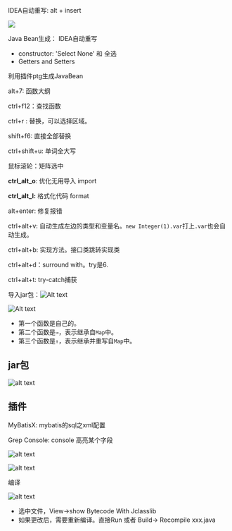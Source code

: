 

IDEA自动重写: alt + insert 

![](https://cdn.jsdelivr.net/gh/sword4869/pic1@main/images/202407112047993.jpg)

Java Bean生成： IDEA自动重写
- constructor: 'Select None' 和 全选
- Getters and Setters

利用插件ptg生成JavaBean

alt+7: 函数大纲

ctrl+f12：查找函数

ctrl+r : 替换，可以选择区域。

shift+f6: 直接全部替换

ctrl+shift+u: 单词全大写

鼠标滚轮：矩阵选中

**ctrl_alt_o**: 优化无用导入 import 

**ctrl_alt_l:** 格式化代码  format  

alt+enter: 修复报错

ctrl+alt+v: 自动生成左边的类型和变量名。`new Integer(1).var`打上`.var`也会自动生成。

ctrl+alt+b: 实现方法。接口类跳转实现类

ctrl+alt+d：surround with。try是6.

ctrl+alt+t: try-catch捕获

导入jar包：![Alt text](https://cdn.jsdelivr.net/gh/sword4869/pic1@main/images/202407112047994.png)

![Alt text](https://cdn.jsdelivr.net/gh/sword4869/pic1@main/images/202407112047995.png)
- 第一个函数是自己的。
- 第二个函数是`→`，表示继承自`Map`中。
- 第三个函数是`↑`，表示继承并重写自`Map`中。


## jar包

![alt text](https://cdn.jsdelivr.net/gh/sword4869/pic1@main/images/202407112047996.png)

## 插件


MyBatisX: mybatis的sql之xml配置

Grep Console: console 高亮某个字段

![alt text](https://cdn.jsdelivr.net/gh/sword4869/pic1@main/images/202407112047997.png)

![alt text](https://cdn.jsdelivr.net/gh/sword4869/pic1@main/images/202407112047998.png)

编译

![alt text](https://cdn.jsdelivr.net/gh/sword4869/pic1@main/images/202407112047999.png)

- 选中文件，View->show Bytecode With Jclasslib
- 如果更改后，需要重新编译。直接Run 或者 Build-> Recompile xxx.java